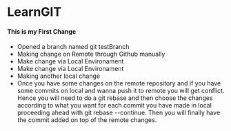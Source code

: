 # LearnGIT

#### This is my First Change
 - Opened a branch named git testBranch
 - Making change on Remote through Github manually
 - Make change via Local Environament
 - Make change via Local Environament
 - Making another local change 
 - Once you have some changes on the remote repository and if you have some commits on local and wanna push it to remote you will get conflict. Hence you will need to do a git rebase and then choose the changes according to what you want for each commit you have made in local proceeding ahead with git rebase --continue. Then you will finally have the commit added on top of the remote changes.
